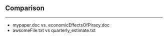 ## Comparison

----

  - mypaper.doc vs. economicEffectsOfPiracy.doc
  - awsomeFile.txt vs quarterly_estimate.txt
